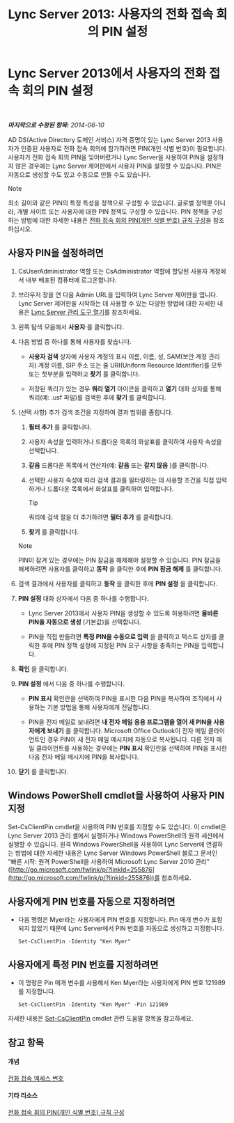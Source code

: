 ﻿---
title: 'Lync Server 2013: 사용자의 전화 접속 회의 PIN 설정'
TOCTitle: 사용자의 전화 접속 회의 PIN 설정
ms:assetid: 4252b5a5-4267-4513-b18e-0253a8d66f72
ms:mtpsurl: https://technet.microsoft.com/ko-kr/library/Gg520985(v=OCS.15)
ms:contentKeyID: 49303451
ms.date: 08/10/2015
mtps_version: v=OCS.15
ms.translationtype: HT
---

# Lync Server 2013에서 사용자의 전화 접속 회의 PIN 설정

 

_**마지막으로 수정된 항목:** 2014-06-10_

AD DS(Active Directory 도메인 서비스) 자격 증명이 있는 Lync Server 2013 사용자가 인증된 사용자로 전화 접속 회의에 참가하려면 PIN(개인 식별 번호)이 필요합니다. 사용자가 전화 접속 회의 PIN을 잊어버렸거나 Lync Server을 사용하여 PIN을 설정하지 않은 경우에는 Lync Server 제어판에서 사용자 PIN을 설정할 수 있습니다. PIN은 자동으로 생성할 수도 있고 수동으로 만들 수도 있습니다.


> [!NOTE]
> 최소 길이와 같은 PIN의 특정 특성을 정책으로 구성할 수 있습니다. 글로벌 정책뿐 아니라, 개별 사이트 또는 사용자에 대한 PIN 정책도 구성할 수 있습니다. PIN 정책을 구성하는 방법에 대한 자세한 내용은 <A href="lync-server-2013-configure-dial-in-conferencing-personal-identification-number-pin-rules.md">전화 접속 회의 PIN(개인 식별 번호) 규칙 구성</A>을 참조하십시오.



## 사용자 PIN을 설정하려면

1.  CsUserAdministrator 역할 또는 CsAdministrator 역할에 할당된 사용자 계정에서 내부 배포된 컴퓨터에 로그온합니다.

2.  브라우저 창을 연 다음 Admin URL을 입력하여 Lync Server 제어판을 엽니다. Lync Server 제어판을 시작하는 데 사용할 수 있는 다양한 방법에 대한 자세한 내용은 [Lync Server 관리 도구 열기](lync-server-2013-open-lync-server-administrative-tools.md)를 참조하세요.

3.  왼쪽 탐색 모음에서 **사용자** 를 클릭합니다.

4.  다음 방법 중 하나를 통해 사용자를 찾습니다.
    
      - **사용자 검색** 상자에 사용자 계정의 표시 이름, 이름, 성, SAM(보안 계정 관리자) 계정 이름, SIP 주소 또는 줄 URI(Uniform Resource Identifier)를 모두 또는 첫부분을 입력하고 **찾기** 를 클릭합니다.
    
      - 저장된 쿼리가 있는 경우 **쿼리 열기** 아이콘을 클릭하고 **열기** 대화 상자를 통해 쿼리(예: .usf 파일)를 검색한 후에 **찾기** 를 클릭합니다.

5.  (선택 사항) 추가 검색 조건을 지정하여 결과 범위를 좁힙니다.
    
    1.  **필터 추가** 를 클릭합니다.
    
    2.  사용자 속성을 입력하거나 드롭다운 목록의 화살표를 클릭하여 사용자 속성을 선택합니다.
    
    3.  **같음** 드롭다운 목록에서 연산자(예: **같음** 또는 **같지 않음** )를 클릭합니다.
    
    4.  선택한 사용자 속성에 따라 검색 결과를 필터링하는 데 사용할 조건을 직접 입력하거나 드롭다운 목록에서 화살표를 클릭하여 입력합니다.
        

        > [!TIP]
        > 쿼리에 검색 절을 더 추가하려면 <STRONG>필터 추가</STRONG> 를 클릭합니다.

    
    5.  **찾기** 를 클릭합니다.
    

    > [!NOTE]
    > PIN이 잠겨 있는 경우에는 PIN 잠금을 해제해야 설정할 수 있습니다. PIN 잠금을 해제하려면 사용자를 클릭하고 <STRONG>동작</STRONG> 을 클릭한 후에 <STRONG>PIN 잠금 해제</STRONG> 를 클릭합니다.



6.  검색 결과에서 사용자를 클릭하고 **동작** 을 클릭한 후에 **PIN 설정** 을 클릭합니다.

7.  **PIN 설정** 대화 상자에서 다음 중 하나를 수행합니다.
    
      - Lync Server 2013에서 사용자 PIN을 생성할 수 있도록 허용하려면 **올바른 PIN을 자동으로 생성** (기본값)을 선택합니다.
    
      - PIN을 직접 만들려면 **특정 PIN을 수동으로 입력** 을 클릭하고 텍스트 상자를 클릭한 후에 PIN 정책 설정에 지정된 PIN 요구 사항을 충족하는 PIN을 입력합니다.

8.  **확인** 을 클릭합니다.

9.  **PIN 설정** 에서 다음 중 하나를 수행합니다.
    
      - **PIN 표시** 확인란을 선택하여 PIN을 표시한 다음 PIN을 복사하여 조직에서 사용하는 기본 방법을 통해 사용자에게 전달합니다.
    
      - PIN을 전자 메일로 보내려면 **내 전자 메일 응용 프로그램을 열어 새 PIN을 사용자에게 보내기** 를 클릭합니다. Microsoft Office Outlook이 전자 메일 클라이언트인 경우 PIN이 새 전자 메일 메시지에 자동으로 복사됩니다. 다른 전자 메일 클라이언트를 사용하는 경우에는 **PIN 표시** 확인란을 선택하여 PIN을 표시한 다음 전자 메일 메시지에 PIN을 복사합니다.

10. **닫기** 를 클릭합니다.

## Windows PowerShell cmdlet을 사용하여 사용자 PIN 지정

Set-CsClientPin cmdlet을 사용하여 PIN 번호를 지정할 수도 있습니다. 이 cmdlet은 Lync Server 2013 관리 셸에서 실행하거나 Windows PowerShell의 원격 세션에서 실행할 수 있습니다. 원격 Windows PowerShell을 사용하여 Lync Server에 연결하는 방법에 대한 자세한 내용은 Lync Server Windows PowerShell 블로그 문서인 "빠른 시작: 원격 PowerShell을 사용하여 Microsoft Lync Server 2010 관리"([http://go.microsoft.com/fwlink/p/?linkId=255876](http://go.microsoft.com/fwlink/p/?linkid=255876))를 참조하세요.

## 사용자에게 PIN 번호를 자동으로 지정하려면

  - 다음 명령은 Myer라는 사용자에게 PIN 번호를 지정합니다. Pin 매개 변수가 포함되지 않았기 때문에 Lync Server에서 PIN 번호를 자동으로 생성하고 지정합니다.
    
        Set-CsClientPin -Identity "Ken Myer" 

## 사용자에게 특정 PIN 번호를 지정하려면

  - 이 명령은 Pin 매개 변수를 사용해서 Ken Myer라는 사용자에게 PIN 번호 121989를 지정합니다.
    
        Set-CsClientPin -Identity "Ken Myer" -Pin 121989

자세한 내용은 [Set-CsClientPin](https://docs.microsoft.com/en-us/powershell/module/skype/Set-CsClientPin) cmdlet 관련 도움말 항목을 참고하세요.

## 참고 항목

#### 개념

[전화 접속 액세스 번호](https://technet.microsoft.com/ko-kr/library/gg133674\(v=ocs.15\))  

#### 기타 리소스

[전화 접속 회의 PIN(개인 식별 번호) 규칙 구성](lync-server-2013-configure-dial-in-conferencing-personal-identification-number-pin-rules.md)

